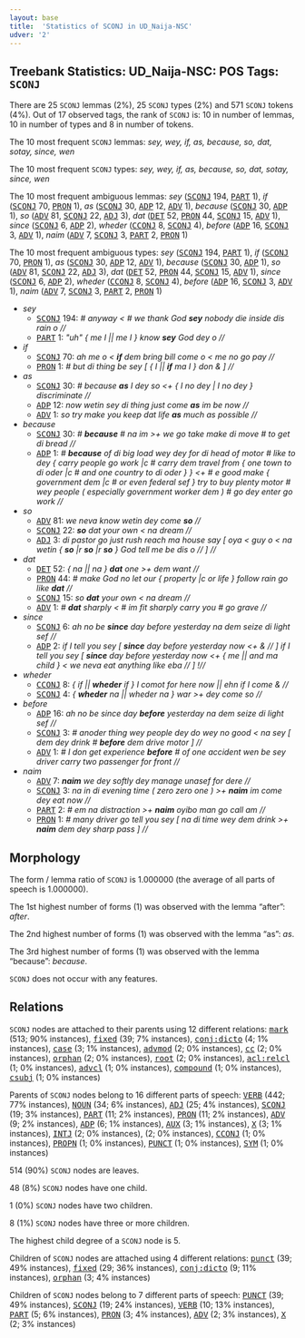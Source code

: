 ```yaml
---
layout: base
title:  'Statistics of SCONJ in UD_Naija-NSC'
udver: '2'
---
```


## Treebank Statistics: UD_Naija-NSC: POS Tags: `SCONJ`

There are 25 `SCONJ` lemmas (2%), 25 `SCONJ` types (2%) and 571 `SCONJ` tokens (4%).
Out of 17 observed tags, the rank of `SCONJ` is: 10 in number of lemmas, 10 in number of types and 8 in number of tokens.

The 10 most frequent `SCONJ` lemmas: <em>sey, wey, if, as, because, so, dat, sotay, since, wen</em>

The 10 most frequent `SCONJ` types:  <em>sey, wey, if, as, because, so, dat, sotay, since, wen</em>

The 10 most frequent ambiguous lemmas: <em>sey</em> (<tt><a href="pcm_nsc-pos-SCONJ.html">SCONJ</a></tt> 194, <tt><a href="pcm_nsc-pos-PART.html">PART</a></tt> 1), <em>if</em> (<tt><a href="pcm_nsc-pos-SCONJ.html">SCONJ</a></tt> 70, <tt><a href="pcm_nsc-pos-PRON.html">PRON</a></tt> 1), <em>as</em> (<tt><a href="pcm_nsc-pos-SCONJ.html">SCONJ</a></tt> 30, <tt><a href="pcm_nsc-pos-ADP.html">ADP</a></tt> 12, <tt><a href="pcm_nsc-pos-ADV.html">ADV</a></tt> 1), <em>because</em> (<tt><a href="pcm_nsc-pos-SCONJ.html">SCONJ</a></tt> 30, <tt><a href="pcm_nsc-pos-ADP.html">ADP</a></tt> 1), <em>so</em> (<tt><a href="pcm_nsc-pos-ADV.html">ADV</a></tt> 81, <tt><a href="pcm_nsc-pos-SCONJ.html">SCONJ</a></tt> 22, <tt><a href="pcm_nsc-pos-ADJ.html">ADJ</a></tt> 3), <em>dat</em> (<tt><a href="pcm_nsc-pos-DET.html">DET</a></tt> 52, <tt><a href="pcm_nsc-pos-PRON.html">PRON</a></tt> 44, <tt><a href="pcm_nsc-pos-SCONJ.html">SCONJ</a></tt> 15, <tt><a href="pcm_nsc-pos-ADV.html">ADV</a></tt> 1), <em>since</em> (<tt><a href="pcm_nsc-pos-SCONJ.html">SCONJ</a></tt> 6, <tt><a href="pcm_nsc-pos-ADP.html">ADP</a></tt> 2), <em>wheder</em> (<tt><a href="pcm_nsc-pos-CCONJ.html">CCONJ</a></tt> 8, <tt><a href="pcm_nsc-pos-SCONJ.html">SCONJ</a></tt> 4), <em>before</em> (<tt><a href="pcm_nsc-pos-ADP.html">ADP</a></tt> 16, <tt><a href="pcm_nsc-pos-SCONJ.html">SCONJ</a></tt> 3, <tt><a href="pcm_nsc-pos-ADV.html">ADV</a></tt> 1), <em>naim</em> (<tt><a href="pcm_nsc-pos-ADV.html">ADV</a></tt> 7, <tt><a href="pcm_nsc-pos-SCONJ.html">SCONJ</a></tt> 3, <tt><a href="pcm_nsc-pos-PART.html">PART</a></tt> 2, <tt><a href="pcm_nsc-pos-PRON.html">PRON</a></tt> 1)

The 10 most frequent ambiguous types:  <em>sey</em> (<tt><a href="pcm_nsc-pos-SCONJ.html">SCONJ</a></tt> 194, <tt><a href="pcm_nsc-pos-PART.html">PART</a></tt> 1), <em>if</em> (<tt><a href="pcm_nsc-pos-SCONJ.html">SCONJ</a></tt> 70, <tt><a href="pcm_nsc-pos-PRON.html">PRON</a></tt> 1), <em>as</em> (<tt><a href="pcm_nsc-pos-SCONJ.html">SCONJ</a></tt> 30, <tt><a href="pcm_nsc-pos-ADP.html">ADP</a></tt> 12, <tt><a href="pcm_nsc-pos-ADV.html">ADV</a></tt> 1), <em>because</em> (<tt><a href="pcm_nsc-pos-SCONJ.html">SCONJ</a></tt> 30, <tt><a href="pcm_nsc-pos-ADP.html">ADP</a></tt> 1), <em>so</em> (<tt><a href="pcm_nsc-pos-ADV.html">ADV</a></tt> 81, <tt><a href="pcm_nsc-pos-SCONJ.html">SCONJ</a></tt> 22, <tt><a href="pcm_nsc-pos-ADJ.html">ADJ</a></tt> 3), <em>dat</em> (<tt><a href="pcm_nsc-pos-DET.html">DET</a></tt> 52, <tt><a href="pcm_nsc-pos-PRON.html">PRON</a></tt> 44, <tt><a href="pcm_nsc-pos-SCONJ.html">SCONJ</a></tt> 15, <tt><a href="pcm_nsc-pos-ADV.html">ADV</a></tt> 1), <em>since</em> (<tt><a href="pcm_nsc-pos-SCONJ.html">SCONJ</a></tt> 6, <tt><a href="pcm_nsc-pos-ADP.html">ADP</a></tt> 2), <em>wheder</em> (<tt><a href="pcm_nsc-pos-CCONJ.html">CCONJ</a></tt> 8, <tt><a href="pcm_nsc-pos-SCONJ.html">SCONJ</a></tt> 4), <em>before</em> (<tt><a href="pcm_nsc-pos-ADP.html">ADP</a></tt> 16, <tt><a href="pcm_nsc-pos-SCONJ.html">SCONJ</a></tt> 3, <tt><a href="pcm_nsc-pos-ADV.html">ADV</a></tt> 1), <em>naim</em> (<tt><a href="pcm_nsc-pos-ADV.html">ADV</a></tt> 7, <tt><a href="pcm_nsc-pos-SCONJ.html">SCONJ</a></tt> 3, <tt><a href="pcm_nsc-pos-PART.html">PART</a></tt> 2, <tt><a href="pcm_nsc-pos-PRON.html">PRON</a></tt> 1)


* <em>sey</em>
  * <tt><a href="pcm_nsc-pos-SCONJ.html">SCONJ</a></tt> 194: <em># anyway < # we thank God <b>sey</b> nobody die inside dis rain o //</em>
  * <tt><a href="pcm_nsc-pos-PART.html">PART</a></tt> 1: <em>"uh" { me I || me I } know <b>sey</b> God dey o //</em>
* <em>if</em>
  * <tt><a href="pcm_nsc-pos-SCONJ.html">SCONJ</a></tt> 70: <em>ah me o < <b>if</b> dem bring bill come o < me no go pay //</em>
  * <tt><a href="pcm_nsc-pos-PRON.html">PRON</a></tt> 1: <em># but di thing be sey [ { I || <b>if</b> ma I } don & ] //</em>
* <em>as</em>
  * <tt><a href="pcm_nsc-pos-SCONJ.html">SCONJ</a></tt> 30: <em># because <b>as</b> I dey so <+ { I no dey | I no dey } discriminate //</em>
  * <tt><a href="pcm_nsc-pos-ADP.html">ADP</a></tt> 12: <em>now wetin sey di thing just come <b>as</b> im be now //</em>
  * <tt><a href="pcm_nsc-pos-ADV.html">ADV</a></tt> 1: <em>so try make you keep dat life <b>as</b> much as possible //</em>
* <em>because</em>
  * <tt><a href="pcm_nsc-pos-SCONJ.html">SCONJ</a></tt> 30: <em># <b>because</b> # na im >+ we go take make di move # to get di bread //</em>
  * <tt><a href="pcm_nsc-pos-ADP.html">ADP</a></tt> 1: <em># <b>because</b> of di big load wey dey for di head of motor # like to dey { carry people go work |c # carry dem travel from { one town to di oder |c # and one country to di oder } } <+ # e good make { government dem |c # or even federal sef } try to buy plenty motor # wey people ( especially government worker dem ) # go dey enter go work //</em>
* <em>so</em>
  * <tt><a href="pcm_nsc-pos-ADV.html">ADV</a></tt> 81: <em>we neva know wetin dey come <b>so</b> //</em>
  * <tt><a href="pcm_nsc-pos-SCONJ.html">SCONJ</a></tt> 22: <em><b>so</b> dat your own < na dream //</em>
  * <tt><a href="pcm_nsc-pos-ADJ.html">ADJ</a></tt> 3: <em>di pastor go just rush reach ma house say [ oya < guy o < na wetin { <b>so</b> |r <b>so</b> |r <b>so</b> } God tell me be dis o // ] //</em>
* <em>dat</em>
  * <tt><a href="pcm_nsc-pos-DET.html">DET</a></tt> 52: <em>{ na || na } <b>dat</b> one >+ dem want //</em>
  * <tt><a href="pcm_nsc-pos-PRON.html">PRON</a></tt> 44: <em># make God no let our { property |c or life } follow rain go like <b>dat</b> //</em>
  * <tt><a href="pcm_nsc-pos-SCONJ.html">SCONJ</a></tt> 15: <em>so <b>dat</b> your own < na dream //</em>
  * <tt><a href="pcm_nsc-pos-ADV.html">ADV</a></tt> 1: <em># <b>dat</b> sharply < # im fit sharply carry you # go grave //</em>
* <em>since</em>
  * <tt><a href="pcm_nsc-pos-SCONJ.html">SCONJ</a></tt> 6: <em>ah no be <b>since</b> day before yesterday na dem seize di light sef //</em>
  * <tt><a href="pcm_nsc-pos-ADP.html">ADP</a></tt> 2: <em>if I tell you sey [ <b>since</b> day before yesterday now <+ & // ] if I tell you sey [ <b>since</b> day before yesterday now <+ { me || and ma child } < we neva eat anything like eba // ] !//</em>
* <em>wheder</em>
  * <tt><a href="pcm_nsc-pos-CCONJ.html">CCONJ</a></tt> 8: <em>{ if || <b>wheder</b> if } I comot for here now || ehn if I come & //</em>
  * <tt><a href="pcm_nsc-pos-SCONJ.html">SCONJ</a></tt> 4: <em>{ <b>wheder</b> na || wheder na } war >+ dey come so //</em>
* <em>before</em>
  * <tt><a href="pcm_nsc-pos-ADP.html">ADP</a></tt> 16: <em>ah no be since day <b>before</b> yesterday na dem seize di light sef //</em>
  * <tt><a href="pcm_nsc-pos-SCONJ.html">SCONJ</a></tt> 3: <em># anoder thing wey people dey do wey no good < na sey [ dem dey drink # <b>before</b> dem drive motor ] //</em>
  * <tt><a href="pcm_nsc-pos-ADV.html">ADV</a></tt> 1: <em># I don get experience <b>before</b> # of one accident wen be sey driver carry two passenger for front //</em>
* <em>naim</em>
  * <tt><a href="pcm_nsc-pos-ADV.html">ADV</a></tt> 7: <em><b>naim</b> we dey softly dey manage unasef for dere //</em>
  * <tt><a href="pcm_nsc-pos-SCONJ.html">SCONJ</a></tt> 3: <em>na in di evening time ( zero zero one ) >+ <b>naim</b> im come dey eat now //</em>
  * <tt><a href="pcm_nsc-pos-PART.html">PART</a></tt> 2: <em># em na distraction >+ <b>naim</b> oyibo man go call am //</em>
  * <tt><a href="pcm_nsc-pos-PRON.html">PRON</a></tt> 1: <em># many driver go tell you sey [ na di time wey dem drink >+ <b>naim</b> dem dey sharp pass ] //</em>

## Morphology

The form / lemma ratio of `SCONJ` is 1.000000 (the average of all parts of speech is 1.000000).

The 1st highest number of forms (1) was observed with the lemma “after”: <em>after</em>.

The 2nd highest number of forms (1) was observed with the lemma “as”: <em>as</em>.

The 3rd highest number of forms (1) was observed with the lemma “because”: <em>because</em>.

`SCONJ` does not occur with any features.


## Relations

`SCONJ` nodes are attached to their parents using 12 different relations: <tt><a href="pcm_nsc-dep-mark.html">mark</a></tt> (513; 90% instances), <tt><a href="pcm_nsc-dep-fixed.html">fixed</a></tt> (39; 7% instances), <tt><a href="pcm_nsc-dep-conj-dicto.html">conj:dicto</a></tt> (4; 1% instances), <tt><a href="pcm_nsc-dep-case.html">case</a></tt> (3; 1% instances), <tt><a href="pcm_nsc-dep-advmod.html">advmod</a></tt> (2; 0% instances), <tt><a href="pcm_nsc-dep-cc.html">cc</a></tt> (2; 0% instances), <tt><a href="pcm_nsc-dep-orphan.html">orphan</a></tt> (2; 0% instances), <tt><a href="pcm_nsc-dep-root.html">root</a></tt> (2; 0% instances), <tt><a href="pcm_nsc-dep-acl-relcl.html">acl:relcl</a></tt> (1; 0% instances), <tt><a href="pcm_nsc-dep-advcl.html">advcl</a></tt> (1; 0% instances), <tt><a href="pcm_nsc-dep-compound.html">compound</a></tt> (1; 0% instances), <tt><a href="pcm_nsc-dep-csubj.html">csubj</a></tt> (1; 0% instances)

Parents of `SCONJ` nodes belong to 16 different parts of speech: <tt><a href="pcm_nsc-pos-VERB.html">VERB</a></tt> (442; 77% instances), <tt><a href="pcm_nsc-pos-NOUN.html">NOUN</a></tt> (34; 6% instances), <tt><a href="pcm_nsc-pos-ADJ.html">ADJ</a></tt> (25; 4% instances), <tt><a href="pcm_nsc-pos-SCONJ.html">SCONJ</a></tt> (19; 3% instances), <tt><a href="pcm_nsc-pos-PART.html">PART</a></tt> (11; 2% instances), <tt><a href="pcm_nsc-pos-PRON.html">PRON</a></tt> (11; 2% instances), <tt><a href="pcm_nsc-pos-ADV.html">ADV</a></tt> (9; 2% instances), <tt><a href="pcm_nsc-pos-ADP.html">ADP</a></tt> (6; 1% instances), <tt><a href="pcm_nsc-pos-AUX.html">AUX</a></tt> (3; 1% instances), <tt><a href="pcm_nsc-pos-X.html">X</a></tt> (3; 1% instances), <tt><a href="pcm_nsc-pos-INTJ.html">INTJ</a></tt> (2; 0% instances),  (2; 0% instances), <tt><a href="pcm_nsc-pos-CCONJ.html">CCONJ</a></tt> (1; 0% instances), <tt><a href="pcm_nsc-pos-PROPN.html">PROPN</a></tt> (1; 0% instances), <tt><a href="pcm_nsc-pos-PUNCT.html">PUNCT</a></tt> (1; 0% instances), <tt><a href="pcm_nsc-pos-SYM.html">SYM</a></tt> (1; 0% instances)

514 (90%) `SCONJ` nodes are leaves.

48 (8%) `SCONJ` nodes have one child.

1 (0%) `SCONJ` nodes have two children.

8 (1%) `SCONJ` nodes have three or more children.

The highest child degree of a `SCONJ` node is 5.

Children of `SCONJ` nodes are attached using 4 different relations: <tt><a href="pcm_nsc-dep-punct.html">punct</a></tt> (39; 49% instances), <tt><a href="pcm_nsc-dep-fixed.html">fixed</a></tt> (29; 36% instances), <tt><a href="pcm_nsc-dep-conj-dicto.html">conj:dicto</a></tt> (9; 11% instances), <tt><a href="pcm_nsc-dep-orphan.html">orphan</a></tt> (3; 4% instances)

Children of `SCONJ` nodes belong to 7 different parts of speech: <tt><a href="pcm_nsc-pos-PUNCT.html">PUNCT</a></tt> (39; 49% instances), <tt><a href="pcm_nsc-pos-SCONJ.html">SCONJ</a></tt> (19; 24% instances), <tt><a href="pcm_nsc-pos-VERB.html">VERB</a></tt> (10; 13% instances), <tt><a href="pcm_nsc-pos-PART.html">PART</a></tt> (5; 6% instances), <tt><a href="pcm_nsc-pos-PRON.html">PRON</a></tt> (3; 4% instances), <tt><a href="pcm_nsc-pos-ADV.html">ADV</a></tt> (2; 3% instances), <tt><a href="pcm_nsc-pos-X.html">X</a></tt> (2; 3% instances)

